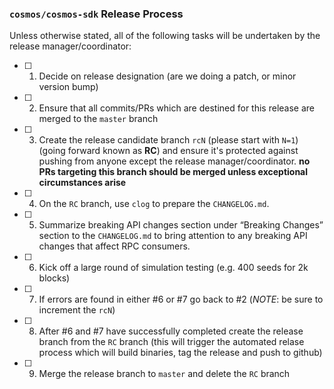 ### `cosmos/cosmos-sdk` Release Process

Unless otherwise stated, all of the following tasks will be undertaken by the release manager/coordinator:

- [ ] 1. Decide on release designation (are we doing a patch, or minor version bump)
- [ ] 2. Ensure that all commits/PRs which are destined for this release are merged to the `master` branch
- [ ] 3. Create the release candidate branch `rcN` (please start with `N=1`) (going forward known as **RC**) and ensure it's protected against pushing from anyone except the release manager/coordinator. **no PRs targeting this branch should be merged unless exceptional circumstances arise**
- [ ] 4. On the `RC` branch, use `clog` to prepare the `CHANGELOG.md`.
- [ ] 5. Summarize breaking API changes section under “Breaking Changes” section to the `CHANGELOG.md` to bring attention to any breaking API changes that affect RPC consumers.
- [ ] 6. Kick off a large round of simulation testing (e.g. 400 seeds for 2k blocks) 
- [ ] 7. If errors are found in either #6 or #7 go back to #2 (*NOTE*: be sure to increment the `rcN`)
- [ ] 8. After #6 and #7 have successfully completed create the release branch from the `RC` branch (this will trigger the automated relase process which will build binaries, tag the release and push to github)
- [ ] 9. Merge the release branch to `master` and delete the `RC` branch
